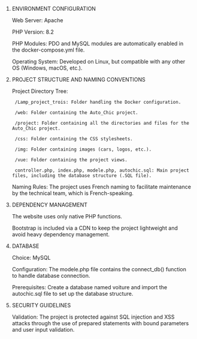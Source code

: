 1. ENVIRONMENT CONFIGURATION

    Web Server: Apache

    PHP Version: 8.2

    PHP Modules: PDO and MySQL modules are automatically enabled in the docker-compose.yml file.

    Operating System: Developed on Linux, but compatible with any other OS (Windows, macOS, etc.).

2. PROJECT STRUCTURE AND NAMING CONVENTIONS

    Project Directory Tree:

        /Lamp_project_trois: Folder handling the Docker configuration.

        /web: Folder containing the Auto_Chic project.

        /project: Folder containing all the directories and files for the Auto_Chic project.

        /css: Folder containing the CSS stylesheets.

        /img: Folder containing images (cars, logos, etc.).

        /vue: Folder containing the project views.

        controller.php, index.php, modele.php, autochic.sql: Main project files, including the database structure (.SQL file).

    Naming Rules: The project uses French naming to facilitate maintenance by the technical team, which is French-speaking.

3. DEPENDENCY MANAGEMENT

    The website uses only native PHP functions.

    Bootstrap is included via a CDN to keep the project lightweight and avoid heavy dependency management.

4. DATABASE

    Choice: MySQL

    Configuration: The modele.php file contains the connect_db() function to handle database connection.

    Prerequisites: Create a database named voiture and import the autochic.sql file to set up the database structure.

5. SECURITY GUIDELINES

    Validation: The project is protected against SQL injection and XSS attacks through the use of prepared statements with bound parameters and user input validation.
